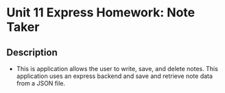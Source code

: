 # Unit 11 Express Homework: Note Taker

## Description
  *  This is application allows the user to write, save, and delete notes. This application uses an express backend and save and retrieve note data from a JSON file.
